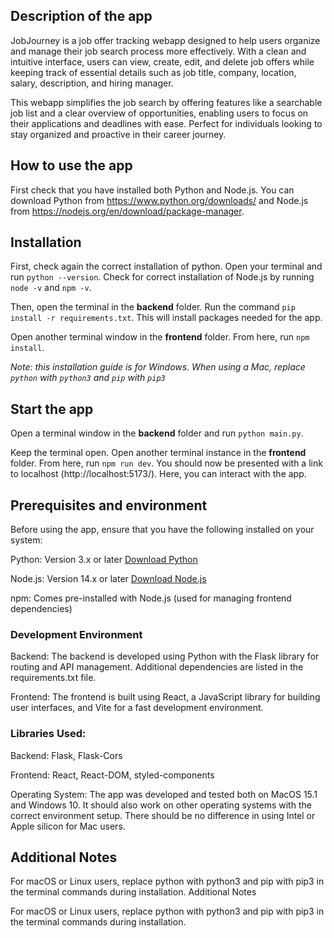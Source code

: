 ## Description of the app
JobJourney is a job offer tracking webapp designed to help users organize and manage their job search process more effectively. With a clean and intuitive interface, users can view, create, edit, and delete job offers while keeping track of essential details such as job title, company, location, salary, description, and hiring manager.

This webapp simplifies the job search by offering features like a searchable job list and a clear overview of opportunities, enabling users to focus on their applications and deadlines with ease. Perfect for individuals looking to stay organized and proactive in their career journey.


## How to use the app

First check that you have installed both Python and Node.js.
You can download Python from https://www.python.org/downloads/
and Node.js from https://nodejs.org/en/download/package-manager.

## Installation

First, check again the correct installation of python. Open your
terminal and run `python --version`. Check for correct
installation of Node.js by running `node -v` and `npm -v`.

Then, open the terminal in the **backend** folder. Run
the command `pip install -r requirements.txt`. This will install
packages needed for the app.

Open another terminal window in the **frontend** folder.
From here, run `npm install`.

_Note: this installation guide is for Windows. 
When using a Mac, replace `python` with `python3`
and `pip` with `pip3`_
## Start the app
Open a terminal window in the **backend** folder and run
`python main.py`.

Keep the terminal open. Open another terminal instance
in the **frontend** folder. From here, run `npm run dev`.
You should now be presented with a link to localhost
(http://localhost:5173/). Here, you can interact with the app.

## Prerequisites and environment
Before using the app, ensure that you have the following installed on your system:

Python: Version 3.x or later [Download Python](https://www.python.org/downloads/)

Node.js: Version 14.x or later [Download Node.js](https://nodejs.org/en/download/package-manager)

npm: Comes pre-installed with Node.js (used for managing frontend dependencies)

### Development Environment

Backend: The backend is developed using Python with the Flask library for routing and API management. Additional dependencies are listed in the requirements.txt file.

Frontend: The frontend is built using React, a JavaScript library for building user interfaces, and Vite for a fast development environment.

### Libraries Used:
Backend: Flask, Flask-Cors

Frontend: React, React-DOM, styled-components

Operating System: The app was developed and tested both on MacOS 15.1 and Windows 10. It should also work on other operating systems with the correct environment setup. There should be no difference in using Intel or Apple silicon for Mac users.

## Additional Notes

For macOS or Linux users, replace python with python3 and pip with pip3 in the terminal commands during installation.
Additional Notes

For macOS or Linux users, replace python with python3 and pip with pip3 in the terminal commands during installation.
 

